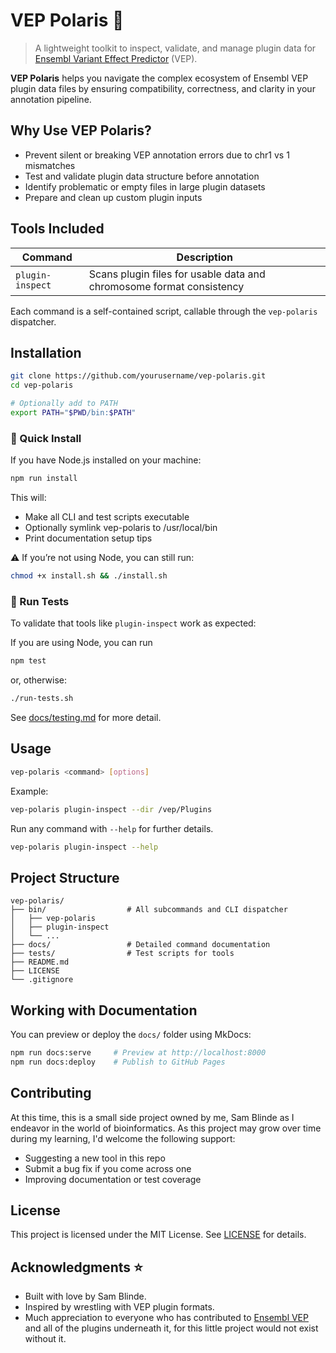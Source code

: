 # VEP Polaris 🌟

> A lightweight toolkit to inspect, validate, and manage plugin data for [Ensembl Variant Effect Predictor](https://www.ensembl.org/vep) (VEP).

**VEP Polaris** helps you navigate the complex ecosystem of Ensembl VEP plugin data files by ensuring compatibility, correctness, and clarity in your annotation pipeline.

## Why Use VEP Polaris?

-   Prevent silent or breaking VEP annotation errors due to chr1 vs 1 mismatches
-   Test and validate plugin data structure before annotation
-   Identify problematic or empty files in large plugin datasets
-   Prepare and clean up custom plugin inputs

## Tools Included

| Command          | Description                                                          |
| ---------------- | -------------------------------------------------------------------- |
| `plugin-inspect` | Scans plugin files for usable data and chromosome format consistency |

Each command is a self-contained script, callable through the `vep-polaris` dispatcher.

## Installation

```bash
git clone https://github.com/yourusername/vep-polaris.git
cd vep-polaris

# Optionally add to PATH
export PATH="$PWD/bin:$PATH"
```

### 🔧 Quick Install

If you have Node.js installed on your machine:

```bash
npm run install
```

This will:

-   Make all CLI and test scripts executable
-   Optionally symlink vep-polaris to /usr/local/bin
-   Print documentation setup tips

⚠️ If you’re not using Node, you can still run:

```bash
chmod +x install.sh && ./install.sh
```

### 🧪 Run Tests

To validate that tools like `plugin-inspect` work as expected:

If you are using Node, you can run

```bash
npm test
```

or, otherwise:

```bash
./run-tests.sh
```

See [docs/testing.md](docs/testing.md) for more detail.

## Usage

```bash
vep-polaris <command> [options]
```

Example:

```bash
vep-polaris plugin-inspect --dir /vep/Plugins
```

Run any command with `--help` for further details.

```bash
vep-polaris plugin-inspect --help
```

## Project Structure

```
vep-polaris/
├── bin/                  # All subcommands and CLI dispatcher
│   ├── vep-polaris
│   ├── plugin-inspect
│   └── ...
├── docs/                 # Detailed command documentation
├── tests/                # Test scripts for tools
├── README.md
├── LICENSE
└── .gitignore
```

## Working with Documentation

You can preview or deploy the `docs/` folder using MkDocs:

```bash
npm run docs:serve     # Preview at http://localhost:8000
npm run docs:deploy    # Publish to GitHub Pages
```

## Contributing

At this time, this is a small side project owned by me, Sam Blinde as I endeavor in the world of bioinformatics. As this project may grow over time during my learning, I'd welcome the following support:

-   Suggesting a new tool in this repo
-   Submit a bug fix if you come across one
-   Improving documentation or test coverage

## License

This project is licensed under the MIT License. See [LICENSE](LICENSE) for details.

## Acknowledgments ⭐

-   Built with love by Sam Blinde.
-   Inspired by wrestling with VEP plugin formats.
-   Much appreciation to everyone who has contributed to [Ensembl VEP](https://www.ensembl.org/vep) and all of the plugins underneath it, for this little project would not exist without it.
